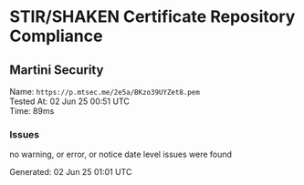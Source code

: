 # STIR/SHAKEN Certificate Repository Compliance

## Martini Security

Name: `https://p.mtsec.me/2e5a/BKzo39UYZet8.pem`\
Tested At: 02 Jun 25 00:51 UTC\
Time: 89ms

### Issues

no warning, or error, or notice date level issues were found

Generated: 02 Jun 25 01:01 UTC